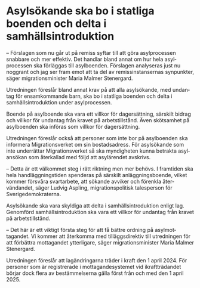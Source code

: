 # Asylsökande ska bo i statliga boenden och delta i samhällsintroduktion

– Förslagen som nu går ut på remiss syftar till att göra asyl­processen snabbare och mer effektiv. Det handlar bland annat om hur hela asyl­processen ska för­läggas till asyl­boenden. Förslagen analy­seras just nu noggrant och jag ser fram emot att ta del av remiss­instansernas synpunkter, säger migrations­minister Maria Malmer Stenergard.

Utredningen föreslår bland annat krav på att alla asyl­sökande, med undan­tag för ensam­kommande barn, ska bo i statliga boenden och delta i samhälls­introduktion under asyl­processen.

Boende på asyl­boende ska vara ett villkor för dag­ersättning, särskilt bidrag och villkor för undantag från kravet på arbets­tillstånd. Även sköt­samhet på asyl­boenden ska införas som villkor för dag­ersättning.

Utredningen föreslår också att personer som inte bor på asyl­boenden ska informera Migrations­verket om sin bostads­adress. För asyl­sökande som inte under­rättar Migrations­verket så ska myndig­heten kunna betrakta asyl­ansökan som åter­kallad med följd att asyl­ärendet avskrivs.

– Detta är ett välkommet steg i rätt riktning men mer behövs. I framtiden ska hela hand­lägg­nings­tiden spenderas på särskilt anlägg­nings­boende, vilket kommer försvåra svart­arbete, att sökande avviker och förenkla åter­vändandet, säger Ludvig Aspling, migrations­politisk tales­person för Sverige­demokraterna.

Asylsökande ska vara skyldiga att delta i samhälls­introduktion enligt lag. Genom­förd samhälls­intro­duktion ska vara ett villkor för undantag från kravet på arbets­tillstånd.

– Det här är ett viktigt första steg för att få bättre ordning på asyl­mot­tagandet. Vi kommer att åter­komma med tilläggs­direktiv till utred­ningen för att förbättra mot­tagandet ytterligare, säger migrations­minister Maria Malmer Stenergard.

Utredningen föreslår att lag­ändringarna träder i kraft den 1 april 2024\. För personer som är registrerade i mottagande­systemet vid ikraft­trädandet börjar dock flera av bestäm­melserna gälla först från och med den 1 april 2025\.

